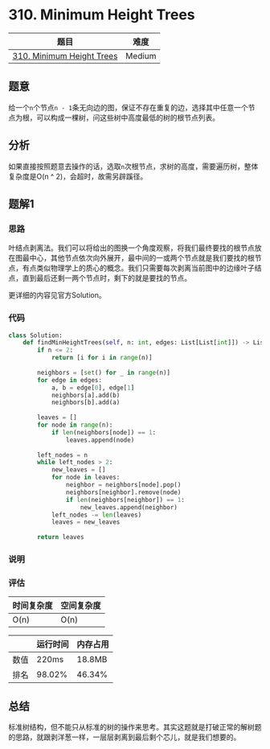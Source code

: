 # 310. Minimum Height Trees

| 题目 | 难度 |
| ---- | ---- |
| [310. Minimum Height Trees](https://leetcode.com/problems/minimum-height-trees/) | Medium |

## 题意

给一个`n`个节点`n - 1`条无向边的图，保证不存在重复的边，选择其中任意一个节点为根，可以构成一棵树，问这些树中高度最低的树的根节点列表。

## 分析

如果直接按照题意去操作的话，选取`n`次根节点，求树的高度，需要遍历树，整体复杂度是O(n ^ 2)，会超时，故需另辟蹊径。

## 题解1

### 思路

叶结点剥离法。我们可以将给出的图换一个角度观察，将我们最终要找的根节点放在图最中心，其他节点依次向外展开，最中间的一或两个节点就是我们要找的根节点，有点类似物理学上的质心的概念。我们只需要每次剥离当前图中的边缘叶子结点，直到最后还剩一两个节点时，剩下的就是要找的节点。

更详细的内容见官方Solution。

### 代码

```python
class Solution:
    def findMinHeightTrees(self, n: int, edges: List[List[int]]) -> List[int]:
        if n <= 2:
            return [i for i in range(n)]
        
        neighbors = [set() for _ in range(n)]
        for edge in edges:
            a, b = edge[0], edge[1]
            neighbors[a].add(b)
            neighbors[b].add(a)
        
        leaves = []
        for node in range(n):
            if len(neighbors[node]) == 1:
                leaves.append(node)
        
        left_nodes = n
        while left_nodes > 2:
            new_leaves = []
            for node in leaves:
                neighbor = neighbors[node].pop()
                neighbors[neighbor].remove(node)
                if len(neighbors[neighbor]) == 1:
                    new_leaves.append(neighbor)
            left_nodes -= len(leaves)
            leaves = new_leaves
        
        return leaves
```

### 说明

### 评估

| 时间复杂度 | 空间复杂度 |
| ---- | ---- |
| O(n) | O(n) |

| | 运行时间 | 内存占用 |
| ---- | ---- | ---- |
| 数值 | 220ms | 18.8MB |
| 排名 | 98.02% | 46.34% |

## 总结

标准树结构，但不能只从标准的树的操作来思考。其实这题就是打破正常的解树题的思路，就跟剥洋葱一样，一层层剥离到最后剩个芯儿，就是我们想要的。
